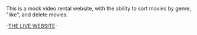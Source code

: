 This is a mock video rental website, with the ability to sort movies by genre, "like", and delete movies.

-[THE LIVE WEBSITE](https://intense-wildwood-36485.herokuapp.com/)-
